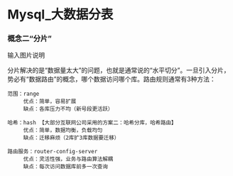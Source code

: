 # Mysql_大数据分表

<!-- create time: 2016-03-24 16:15:16  -->

<!-- This file is created from $MARBOO_HOME/.media/starts/default.md
本文件由 $MARBOO_HOME/.media/starts/default.md 复制而来 -->

### 概念二“分片”

输入图片说明

分片解决的是“数据量太大”的问题，也就是通常说的“水平切分”。一旦引入分片，势必有“数据路由”的概念，哪个数据访问哪个库。路由规则通常有3种方法：

    范围：range
         优点：简单，容易扩展
         缺点：各库压力不均（新号段更活跃）

    哈希：hash 【大部分互联网公司采用的方案二：哈希分库，哈希路由】
         优点：简单，数据均衡，负载均匀
         缺点：迁移麻烦（2库扩3库数据要迁移）

    路由服务：router-config-server
         优点：灵活性强，业务与路由算法解耦
         缺点：每次访问数据库前多一次查询
